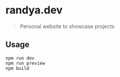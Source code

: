 # randya.dev

> Personal website to showcase projects

## Usage

```
npm run dev
npm run preview
npm build
```

